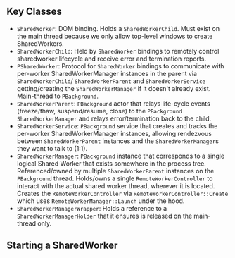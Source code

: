 ## Key Classes

- `SharedWorker`: DOM binding.  Holds a `SharedWorkerChild`.  Must exist on the main
  thread because we only allow top-level windows to create SharedWorkers.
- `SharedWorkerChild`: Held by `SharedWorker` bindings to remotely control
  sharedworker lifecycle and receive error and termination reports.
- `PSharedWorker`: Protocol for `SharedWorker` bindings to communicate with
  per-worker SharedWorkerManager instances in the parent via `SharedWorkerChild`/
  `SharedWorkerParent` and `SharedWorkerService` getting/creating the
  `SharedWorkerManager` if it doesn't already exist.  Main-thread to `PBackground`.
- `SharedWorkerParent`: `PBackground` actor that relays life-cycle events
  (freeze/thaw, suspend/resume, close) to the `PBackground` `SharedWorkerManager`
  and relays error/termination back to the child.
- `SharedWorkerService`: `PBackground` service that creates and tracks the
  per-worker SharedWorkerManager instances, allowing rendezvous between
  `SharedWorkerParent` instances and the `SharedWorkerManager`s they want to talk to
  (1:1).
- `SharedWorkerManager`: `PBackground` instance that corresponds to a single logical
  Shared Worker that exists somewhere in the process tree.  Referenced/owned by
  multiple `SharedWorkerParent` instances on the `PBackground` thread.  Holds/owns
  a single `RemoteWorkerController` to interact with the actual shared worker
  thread, wherever it is located.  Creates the `RemoteWorkerController` via
  `RemoteWorkerController::Create` which uses `RemoteWorkerManager::Launch` under
  the hood.
- `SharedWorkerManagerWrapper`: Holds a reference to a `SharedWorkerManagerHolder`
  that it ensures is released on the main-thread only.

## Starting a SharedWorker
